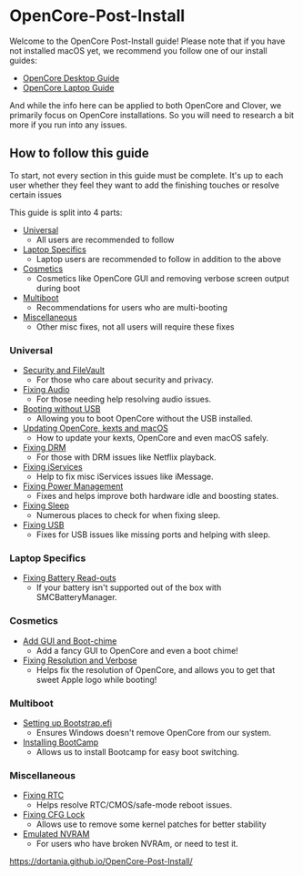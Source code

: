 # OpenCore-Post-Install

Welcome to the OpenCore Post-Install guide! Please note that if you have not installed macOS yet, we recommend you follow one of our install guides:

* [OpenCore Desktop Guide](https://dortania.github.io/OpenCore-Desktop-Guide/)
* [OpenCore Laptop Guide](https://dortania.github.io/vanilla-laptop-guide/)

And while the info here can be applied to both OpenCore and Clover, we primarily focus on OpenCore installations. So you will need to research a bit more if you run into any issues.



## How to follow this guide


To start, not every section in this guide must be complete. It's up to each user whether they feel they want to add the finishing touches or resolve certain issues

This guide is split into 4 parts:

* [Universal](#universal)
  * All users are recommended to follow
* [Laptop Specifics](#laptop-specifics)
  * Laptop users are recommended to follow in addition to the above
* [Cosmetics](#cosmetics)
  * Cosmetics like OpenCore GUI and removing verbose screen output during boot
* [Multiboot](#multiboot)
  * Recommendations for users who are multi-booting
* [Miscellaneous](#miscellaneous)
  * Other misc fixes, not all users will require these fixes

### Universal

* [Security and FileVault](/universal/security.md)
  * For those who care about security and privacy.
* [Fixing Audio](/universal/audio.md)
  * For those needing help resolving audio issues.
* [Booting without USB](/universal/oc2hdd.md)
  * Allowing you to boot OpenCore without the USB installed.
* [Updating OpenCore, kexts and macOS](/universal/update.md)
  * How to update your kexts, OpenCore and even macOS safely.
* [Fixing DRM](/universal/drm.md)
  * For those with DRM issues like Netflix playback.
* [Fixing iServices](/universal/iservices.md)
  * Help to fix misc iServices issues like iMessage.
* [Fixing Power Management](/universal/pm.md)
  * Fixes and helps improve both hardware idle and boosting states.
* [Fixing Sleep](/universal/sleep.md)
  * Numerous places to check for when fixing sleep.
* [Fixing USB](https://dortania.github.io/USB-Map-Guide/)
  * Fixes for USB issues like missing ports and helping with sleep.

### Laptop Specifics

* [Fixing Battery Read-outs](/laptop-specific/battery.md)
  * If your battery isn't supported out of the box with SMCBatteryManager.

### Cosmetics

* [Add GUI and Boot-chime](/cosmetic/gui.md)
  * Add a fancy GUI to OpenCore and even a boot chime!
* [Fixing Resolution and Verbose](/cosmetic/verbose.md)
  * Helps fix the resolution of OpenCore, and allows you to get that sweet Apple logo while booting!

### Multiboot 

* [Setting up Bootstrap.efi](/multiboot/bootstrap.md)
  * Ensures Windows doesn't remove OpenCore from our system.
* [Installing BootCamp](/multiboot/bootcamp.md)
  * Allows us to install Bootcamp for easy boot switching.

### Miscellaneous

* [Fixing RTC](/misc/rtc.md)
  * Helps resolve RTC/CMOS/safe-mode reboot issues.
* [Fixing CFG Lock](/misc/msr-lock.md)
  * Allows use to remove some kernel patches for better stability
* [Emulated NVRAM](/misc/nvram.md)
  * For users who have broken NVRAm, or need to test it.

 https://dortania.github.io/OpenCore-Post-Install/
